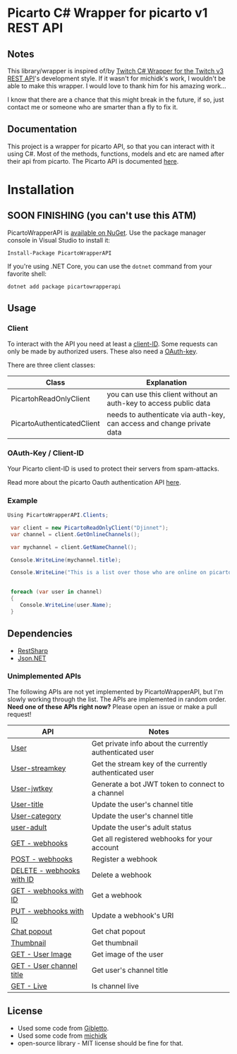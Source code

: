 # Picarto C# Wrapper for picarto v1 REST API

## Notes
This library/wrapper is inspired of/by [Twitch C# Wrapper for the Twitch v3 REST API](https://github.com/michidk/TwitchCSharp)'s development style.
If it wasn't for michidk's work, I wouldn't be able to make this wrapper. I would love to thank him for his amazing work...

I know that there are a chance that this might break in the future, if so, just contact me or someone who are smarter than a fly to fix it. 

## Documentation
This project is a wrapper for picarto API, so that you can interact with it using C#.
Most of the methods, functions, models and etc are named after their api from picarto.
The Picarto API is documented [here](https://docs.picarto.tv/api/).

# Installation
## SOON FINISHING (you can't use this ATM)
PicartoWrapperAPI is [available on NuGet](https://www.nuget.org/packages/picartowrapperapi/). Use the package manager
console in Visual Studio to install it:

```
Install-Package PicartoWrapperAPI
```

If you're using .NET Core, you can use the `dotnet` command from your favorite shell:

```
dotnet add package picartowrapperapi
```


## Usage
### Client
To interact with the API you need at least a [client-ID](#oauth-key-/-client-id). Some requests can only be made by authorized users. These also need a [OAuth-key](#oauth-key-/-client-id).

There are three client classes:

| Class                          | Explanation                                                            |
| ------------------------------ | ---------------------------------------------------------------------- |
| PicartohReadOnlyClient         | you can use this client without an auth-key to access public data      |
| PicartoAuthenticatedClient     | needs to authenticate via auth-key, can access and change private data |


### OAuth-Key / Client-ID
Your Picarto client-ID is used to protect their servers from spam-attacks. 

Read more about the picarto Oauth authentication API [here](https://oauth.picarto.tv/).

### Example
```c#
Using PicartoWrapperAPI.Clients;

 var client = new PicartoReadOnlyClient("Djinnet");
 var channel = client.GetOnlineChannels();

 var mychannel = client.GetNameChannel();

 Console.WriteLine(mychannel.title);

 Console.WriteLine("This is a list over those who are online on picarto right now.");

            
 foreach (var user in channel)
 {
    Console.WriteLine(user.Name);
 }

```

## Dependencies
- [RestSharp](http://restsharp.org/)
- [Json.NET](http://www.newtonsoft.com/json)

### Unimplemented APIs

The following APIs are not yet implemented by PicartoWrapperAPI, but I'm slowly working through the list. The APIs are implemented in random order. **Need one of these APIs right now?** Please open an issue or make a pull request! 

| API | Notes |
|-----|-------|
| [User](https://docs.picarto.tv/api/#!/user/get_user) | Get private info about the currently authenticated user|
| [User-streamkey](https://docs.picarto.tv/api/#!/user/get_user_streamkey) | Get the stream key of the currently authenticated user|
| [User-jwtkey](https://docs.picarto.tv/api/#!/user/get_user_jwtkey) | Generate a bot JWT token to connect to a channel|
| [User-title](https://docs.picarto.tv/api/#!/user/post_user_title) | Update the user's channel title|
| [User-category](https://docs.picarto.tv/api/#!/user/post_user_category) | Update the user's channel title|
| [user-adult](https://docs.picarto.tv/api/#!/user/post_user_adult) | Update the user's adult status|
| [GET - webhooks](https://docs.picarto.tv/api/#!/webhook/get_webhooks) | Get all registered webhooks for your account|
| [POST - webhooks](https://docs.picarto.tv/api/#!/webhook/post_webhooks) | Register a webhook|
| [DELETE - webhooks with ID](https://docs.picarto.tv/api/#!/webhook/delete_webhooks_webhook_id) | Delete a webhook|
| [GET - webhooks with ID](https://docs.picarto.tv/api/#!/webhook/get_webhooks_webhook_id) | Get a webhook|
| [PUT - webhooks with ID](https://docs.picarto.tv/api/#!/webhook/put_webhooks_webhook_id) | Update a webhook's URI|
| [Chat popout](https://picarto.tv/chatpopout/{username}/public) | Get chat popout|
| [Thumbnail](https://thumb-us1.picarto.tv/thumbnail/{username}.jpg) | Get thumbnail|
| [GET - User Image](https://picarto.tv/user_data/usrimg/{username}/dsdefault.jpg) | Get image of the user|
| [GET - User channel title]() | Get user's channel title|
| [GET - Live]() | Is channel live|

## License
- Used some code from [Gibletto](https://github.com/gibletto).
- Used some code from [michidk](https://github.com/michidk)
- open-source library - MIT license should be fine for that.
